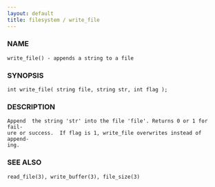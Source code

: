 ```yaml
---
layout: default
title: filesystem / write_file
---
```


### NAME

    write_file() - appends a string to a file


### SYNOPSIS

    int write_file( string file, string str, int flag );


### DESCRIPTION

    Append  the string 'str' into the file 'file'. Returns 0 or 1 for fail‐
    ure or success.  If flag is 1, write_file overwrites instead of append‐
    ing.


### SEE ALSO

    read_file(3), write_buffer(3), file_size(3)
